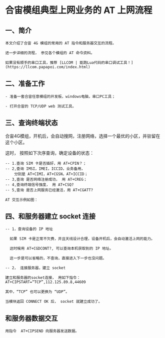 # 合宙模组典型上网业务的 AT 上网流程

## 一、简介

    本文介绍了合宙 4G 模组的常用的 AT 指令和服务器交互的流程。

    进一步详细的流程， 参见各个模组的 AT 命令资料。

    如果没有顺手的串口工具，推荐 [LLCOM | 能跑Lua代码的串口调试工具！](https://llcom.papapoi.com/index.html)

## 二、准备工作

    - 准备一套合宙任意模组的开发板，windows电脑，串口PC工具；

    - 打开合宙的 TCP/UDP web 测试工具。


## 三、查询终端状态

合宙4G模组，开机后，会自动搜网，注册网络，选择一个最优的小区，并驻留在这个小区。

这时， 按照如下次序查询，确定设备的状态：

    -- 1.查询 SIM 卡是否插好，用 AT+CPIN？；
    -- 2,查询 IMSI，IMEI，ICCID，业务备用，
        分别是 AT+CIMI，AT+CGSN，AT+ICCID；
    -- 3,查询 是否网络注册成功， 用 AT+CREG；
    -- 4,查询终端信号强度， 用 AT+CSQ?
    -- 5,查询 是否上网服务已经激活，用 AT+CGATT?

    AT 交互示例如图：


## 四、和服务器建立 socket 连接

    -- 1，查询设备的 IP 地址
      
      如果 SIM 卡是正常不欠费，并且天线设计合理，设备开机后，会自动激活上网的能力。

      这时候用 AT+CGDCONT?, 可以查询本机获取到的 IP 地址。

      这一步是可以省略的，不查询，直接进入下一步也没问题。

    -- 2， 连接服务器，建立 socket

    建立和服务器的socket连接， 用如下指令：
    AT+CIPSTART=“TCP”,112.125.89.8,44609

    其中，“TCP” 也可以更换为 “UDP”。

    当模块返回 CONNECT OK 后， socket 就建立成功了。

## 和服务器数据交互

    用指令  AT+CIPSEND 向服务器发送数据。


